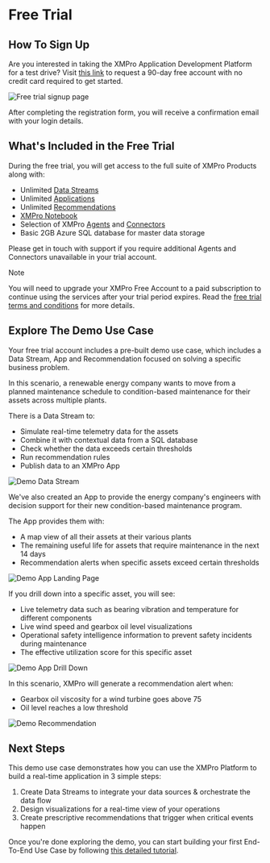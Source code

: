 # Free Trial

## How To Sign Up

Are you interested in taking the XMPro Application Development Platform for a test drive? Visit [this link](https://xmpro.com/free-trial/) to request a 90-day free account with no credit card required to get started.

![Free trial signup page](../images/free-trial.png)

After completing the registration form, you will receive a confirmation email with your login details.

## What's Included in the Free Trial

During the free trial, you will get access to the full suite of XMPro Products along with:

* Unlimited [Data Streams](../concepts/data-stream/)
* Unlimited [Applications](../concepts/application/#overview)
* Unlimited [Recommendations](../concepts/recommendation/)
* [XMPro Notebook](../concepts/xmpro-ai/xmpro-notebook.md)
* Selection of XMPro [Agents](../concepts/agent/) and [Connectors](../concepts/connector.md)
* Basic 2GB Azure SQL database for master data storage

Please get in touch with support if you require additional Agents and Connectors unavailable in your trial account.

> [!NOTE]
> You will need to upgrade your XMPro Free Account to a paid subscription to continue using the services after your trial period expires. Read the [free trial terms and conditions](https://xmpro.com/free-trial-terms/) for more details.

## Explore The Demo Use Case

Your free trial account includes a pre-built demo use case, which includes a Data Stream, App and Recommendation focused on solving a specific business problem.

In this scenario, a renewable energy company wants to move from a planned maintenance schedule to condition-based maintenance for their assets across multiple plants.

There is a Data Stream to:

* Simulate real-time telemetry data for the assets
* Combine it with contextual data from a SQL database
* Check whether the data exceeds certain thresholds
* Run recommendation rules
* Publish data to an XMPro App

![Demo Data Stream](../images/Demo-Data-Stream.png)

We've also created an App to provide the energy company's engineers with decision support for their new condition-based maintenance program.

The App provides them with:

* A map view of all their assets at their various plants
* The remaining useful life for assets that require maintenance in the next 14 days
* Recommendation alerts when specific assets exceed certain thresholds

![Demo App Landing Page](../images/Demo-App-Landing-Page.png)

If you drill down into a specific asset, you will see:

* Live telemetry data such as bearing vibration and temperature for different components
* Live wind speed and gearbox oil level visualizations
* Operational safety intelligence information to prevent safety incidents during maintenance
* The effective utilization score for this specific asset

![Demo App Drill Down](../images/Demo-App-DrillDown.png)

In this scenario, XMPro will generate a recommendation alert when:

* Gearbox oil viscosity for a wind turbine goes above 75
* Oil level reaches a low threshold

![Demo Recommendation](../images/Demo-Recommendation.png)

## Next Steps

This demo use case demonstrates how you can use the XMPro Platform to build a real-time application in 3 simple steps:

1. Create Data Streams to integrate your data sources & orchestrate the data flow
2. Design visualizations for a real-time view of your operations
3. Create prescriptive recommendations that trigger when critical events happen

Once you're done exploring the demo, you can start building your first End-To-End Use Case by following [this detailed tutorial](end-to-end-use-case.md).
